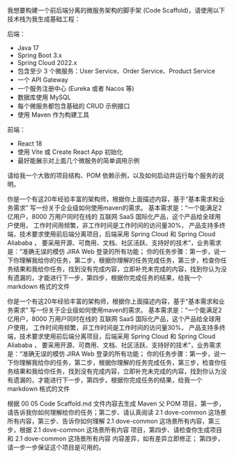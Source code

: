 我想要构建一个前后端分离的微服务架构的脚手架 (Code Scaffold)，请使用以下技术栈为我生成基础工程：

后端：
- Java 17
- Spring Boot 3.x
- Spring Cloud 2022.x
- 包含至少 3 个微服务：User Service、Order Service、Product Service
- 一个 API Gateway
- 一个服务注册中心 (Eureka 或者 Nacos 等)
- 数据库使用 MySQL
- 每个微服务都包含基础的 CRUD 示例接口
- 使用 Maven 作为构建工具

前端：
- React 18
- 使用 Vite 或 Create React App 初始化
- 最好能展示对上面几个微服务的简单调用示例

请给我一个大致的项目结构、POM 依赖示例，以及如何启动并运行每个服务的说明。


你是一个有这20年经验丰富的架构师，根据你上面描述内容，基于“基本需求和业务需求” 写一份关于企业级如何使用maven的需求。 基本需求是：“一个能满足2亿用户，8000 万用户同时在线的 互联网 SaaS 国际化产品，这个产品给全球用户使用， 工作时间用频繁，非工作时间是工作时间的访问量30%， 产品支持多终端，技术要求使用前后端分离项目，后端采用 Spring Cloud 和 Spring Cloud Aliababa ， 要采用开源、可商用、文档、社区活跃、支持好的技术”，业务需求是：“准确无误的模仿 JIRA Web 登录的所有功能； 你的任务步骤：第一步，说一下你理解我给你的任务，第二步，根据你理解的任务完成任务，第三步，检查你任务结果和我给你任务，找到没有完成内容，立即补充未完成的内容，找到你认为没有遗漏的，才能进行下一步，第四步，根据你完成任务的结果，给我一个 markdown 格式的文件


你是一个有这20年经验丰富的架构师，根据你上面描述内容，基于“基本需求和业务需求” 写一份关于企业级如何使用maven的需求。 基本需求是：“一个能满足2亿用户，8000 万用户同时在线的 互联网 SaaS 国际化产品，这个产品给全球用户使用， 工作时间用频繁，非工作时间是工作时间的访问量30%， 产品支持多终端，技术要求使用前后端分离项目，后端采用 Spring Cloud 和 Spring Cloud Aliababa ， 要采用开源、可商用、文档、社区活跃、支持好的技术”，业务需求是：“准确无误的模仿 JIRA Web 登录的所有功能； 你的任务步骤：第一步，说一下你理解我给你的任务，第二步，根据你理解的任务完成任务，第三步，检查你任务结果和我给你任务，找到没有完成内容，立即补充未完成的内容，找到你认为没有遗漏的，才能进行下一步，第四步，根据你完成任务的结果，给我一个 markdown 格式的文件


根据 00 05 Code Scaffold.md 文件内容去生成 Maven 父 POM 项目，第一步，请告诉我你如何理解给你的任务；第二步、请认真阅读  2.1 dove-common  这场景所有内容，第三步、告诉你如何理解 2.1 dove-common  这场景所有内容，第三步，根据 2.1 dove-common 这场景所有内容 项目，第四步、请检查你生成项目和 2.1 dove-common  这场景所有内容 内容差异，如有差异立即修正； 第四步，请一步一步保证这个项目是可用的。